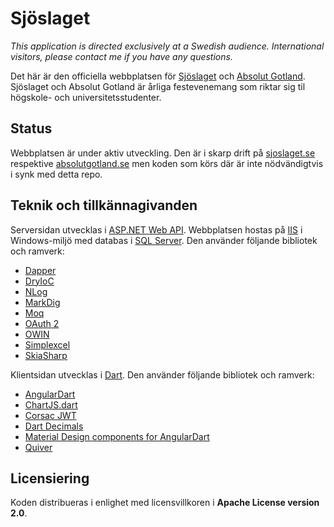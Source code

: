 Sjöslaget
=========

_This application is directed exclusively at a Swedish audience. International visitors, please
contact me if you have any questions._

Det här är den officiella webbplatsen för [Sjöslaget](https://sjoslaget.se) och [Absolut Gotland](https://absolutgotland.se). 
Sjöslaget och Absolut Gotland är årliga festevenemang som riktar sig til högskole- och universitetsstudenter.

## Status
Webbplatsen är under aktiv utveckling. Den är i skarp drift på [sjoslaget.se](https://sjoslaget.se) respektive
[absolutgotland.se](https://absolutgotland.se) men koden som körs där är inte nödvändigtvis i synk med detta repo.

## Teknik och tillkännagivanden
Serversidan utvecklas i [ASP.NET Web API](https://dotnet.microsoft.com/en-us/apps/aspnet/apis). Webbplatsen hostas på [IIS](https://www.iis.net/) i Windows-miljö med
databas i [SQL Server](https://www.microsoft.com/en-us/sql-server/sql-server-2016). Den använder följande bibliotek och ramverk:

* [Dapper](https://github.com/StackExchange/Dapper)
* [DryIoC](https://bitbucket.org/dadhi/dryioc)
* [NLog](http://nlog-project.org/)
* [MarkDig](https://github.com/xoofx/markdig)
* [Moq](https://github.com/moq/moq4)
* [OAuth 2](https://oauth.net/2/)
* [OWIN](http://owin.org/)
* [Simplexcel](https://github.com/mstum/Simplexcel)
* [SkiaSharp](https://github.com/mono/SkiaSharp)

Klientsidan utvecklas i [Dart](https://webdev.dartlang.org/). Den använder följande bibliotek och ramverk:

* [AngularDart](https://webdev.dartlang.org/angular)
* [ChartJS.dart](https://github.com/google/chartjs.dart)
* [Corsac JWT](https://github.com/corsac-dart/jwt)
* [Dart Decimals](https://pub.dartlang.org/packages/decimal)
* [Material Design components for AngularDart](https://github.com/dart-lang/angular_components)
* [Quiver](https://github.com/google/quiver-dart)

## Licensiering
Koden distribueras i enlighet med licensvillkoren i **Apache License version 2.0**.
